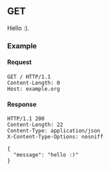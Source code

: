 ## GET 
Hello :).

### Example

#### Request
```
GET / HTTP/1.1
Content-Length: 0
Host: example.org
```

#### Response
```
HTTP/1.1 200
Content-Length: 22
Content-Type: application/json
X-Content-Type-Options: nosniff

{
  "message": "hello :)"
}
```
